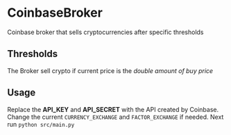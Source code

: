 # CoinbaseBroker

Coinbase broker that sells cryptocurrencies after specific thresholds

## Thresholds

The Broker sell crypto if current price is the _double amount of buy price_

## Usage

Replace the **API_KEY** and **API_SECRET** with the API created by Coinbase. Change the current `CURRENCY_EXCHANGE` and `FACTOR_EXCHANGE` if needed. Next run `python src/main.py`

